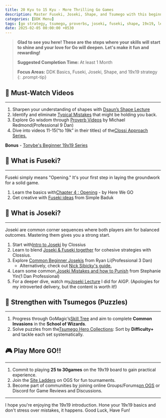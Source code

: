 ```yaml
---
title: 20 Kyu to 15 Kyu - More Thrilling Go Games
description: Master Fuseki, Joseki, Shape, and Tsumego with this beginner-friendly guide to Go strategy on the 19x19 board.
categories: [DDK Menu]
tags: [go strategy, tsumego, proverbs, joseki, fuseki, shape, 19x19, learn go]
date: 2025-02-05 00:00:00 +0530
---
```


> **Glad to see you here! These are the steps where your skills will start to shine and your love for Go will deepen. Let's make it fun and rewarding!**
>
> **Suggested Completion Time:** At least 1 Month 
>
> **Focus Areas:** DDK Basics, Fuseki, Joseki, Shape, and 19x19 strategy 
{: .prompt-tip}

## 🎥 Must-Watch Videos

---

1. Sharpen your understanding of shapes with <a href="https://youtu.be/JKBh8FGK9bU?si=Fr9eXsnyngoaAWt7" target="_blank" rel="nofollow noopener noreferrer">Dsaun’s Shape Lecture</a>
2. Identify and eliminate <a href="https://youtube.com/playlist?list=PL4DLlaT_bvDGrdhYprplj7pObLYMqjGWv&si=67T0PcnhJKesPl6t" target="_blank" rel="nofollow noopener noreferrer">Typical Mistakes</a> that might be holding you back.
3. Explore Go wisdom through <a href="https://youtube.com/playlist?list=PLW5_cMTm0wvZZbzgAn2plq-yiSd9fo7Jn&si=45sfu2uuLEEWv0sr" target="_blank" rel="nofollow noopener noreferrer">Proverb Videos</a> by Michael Redmond(Professional 9 Dan)
4. Dive into videos 11-15(“to 19k” in their titles) of the<a href="https://youtube.com/playlist?list=PL5mVjO5OFYSymMy2Mixl7E5vpwFDO_0B4&si=C_V23Nfre_AJsK2M" target="_blank" rel="nofollow noopener noreferrer">Clossi Approach Series.</a>

**Bonus** - <a href="https://forums.online-go.com/t/19x19-for-beginners-series-part-6-shape-playing-with-blocks-in-the-sandbox/44041" target="_blank" rel="nofollow noopener noreferrer">Tonybe's Beginner 19x19 Series</a>

## 📑 What is Fuseki?

---

Fuseki simply means "Opening." It's your first step in laying the groundwork for a solid game.

1. Learn the basics with<a href="https://youtube.com/playlist?list=PLsIslX1eRChJQsuXbM4F33heTObfWM7S6&si=RkjYUCXZa1d5e2dU" target="_blank" rel="nofollow noopener noreferrer">Chapter 4 : Opening</a> - by Here We GO
2. Get creative with <a href="https://youtu.be/fNE8E1F5zOI?si=LA6XNGYjEYbwjPmW" target="_blank" rel="nofollow noopener noreferrer">Fuseki ideas</a> from Simple Baduk

## 📖 What is Joseki?

---

Joseki are common corner sequences where both players aim for balanced outcomes. Mastering them gives you a strong start.

1. Start with<a href="https://www.youtube.com/watch?v=-vcg9RLeJEk" target="_blank" rel="nofollow noopener noreferrer">Intro to Joseki</a> by Clossius
2. Learn to blend <a href="https://www.youtube.com/watch?v=3RITNTSS0us" target="_blank" rel="nofollow noopener noreferrer">Joseki & Fuseki together</a> for cohesive strategies with Clossius.
3. Explore <a href="https://www.youtube.com/watch?v=ufcRYy4r6ec&pp=ygUObnlpZyBnbyBqb3Nla2k%3D">Common Beginner Josekis</a> from Ryan Li(Professional 3 Dan)
   - Alternatively, check out <a href="https://www.youtube.com/watch?v=_JvsE0CounQ" target="_blank" rel="nofollow noopener noreferrer">Nick Sibicky's guide.</a>
4. Learn some common<a href="https://www.youtube.com/watch?v=knQJfMPzBnI" target="_blank" rel="nofollow noopener noreferrer"> Joseki Mistakes and how to Punish</a> from Stephanie Yin(1 Dan Professional)
5. For a deeper dive, watch my<a href="https://youtu.be/EhEhH_jZjaw?si=h0l4cCXFA5Y1KZVm" target="_blank" rel="nofollow noopener noreferrer">Joseki Lecture</a> I did for AIGP. (Apologies for my introverted delivery, but the content is worth it!)

## 🧩 Strengthen with Tsumegos (Puzzles)

---

1. Progress through GoMagic’s<a href="https://gomagic.org/go-problems/" target="_blank" rel="nofollow noopener noreferrer">Skill Tree</a> and aim to complete **Common Invasions** in the **School of Wizards**.
2. Solve puzzles from the<a href="https://tsumego-hero.com/sets" target="_blank" rel="nofollow noopener noreferrer">Tsumego Hero Collections</a>: Sort by **Difficulty+** and tackle each set systematically.

## 🎮 Play More GO!!

---

1. Commit to playing **25 to 30games** on the 19x19 board to gain practical experience.
2. Join the <a href="https://online-go.com/ladders" target="_blank" rel="nofollow noopener noreferrer">Site Ladders</a>  on OGS for fun tournaments.
3. Become part of communities by joining online Groups/Forums<a href="https://online-go.com/groups" target="_blank" rel="nofollow noopener noreferrer">on OGS</a> or Discord for Game Reviews and Discussions.

---

I hope you're enjoying the 19x19 introduction. Hone your 19x19 basics and don't stress over mistakes, it happens.
Good Luck, Have Fun!